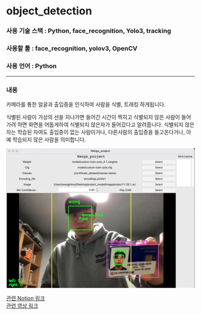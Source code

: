 # object_detection

### 사용 기술 스택 : Python, face_recognition, Yolo3, tracking
### 사용할 툴 : face_recognition, yolov3, OpenCV
### 사용 언어 : Python
-------
### 내용
카메라를 통한 얼굴과 출입증을 인식하여 사람을 식별, 트래킹 하게됩니다.

식별된 사람이 가상의 선을 지나가면 들어간 시간이 찍히고 식별되지 않은 사람이 들어가려 하면 화면을 어둡게하여 식별되지 않은자가 들어갔다고 알려줍니다.
식별되지 않은 자는 학습된 자여도 출입증이 없는 사람이거나, 다른사람의 출입증을 들고온다거나, 아예 학습되지 않은 사람을 의미합니다.

![image](./2.jpg)


[관련 Notion 링크](https://tasteful-dianella-4f4.notion.site/c9c65178a7924578b213029bd4d4550a)  
[관련 영상 링크](https://youtu.be/BhmaxMiq5X8)
